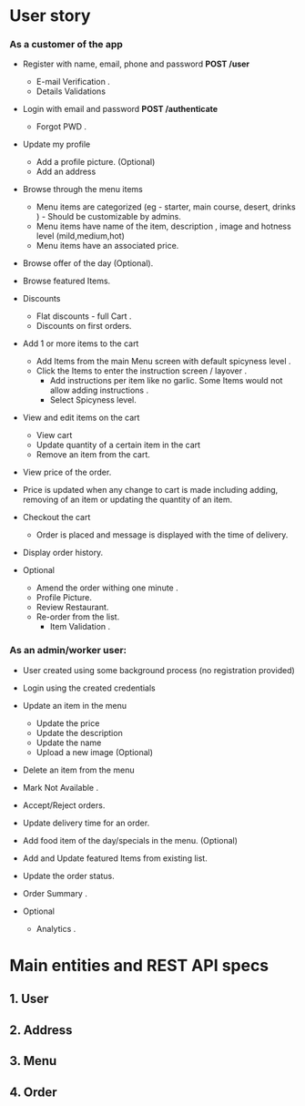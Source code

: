 # User story

### As a customer of the app
- Register with name, email, phone and password <b>POST /user</b>
    - E-mail Verification .
    - Details Validations
- Login with email and password <b>POST /authenticate </b>
    - Forgot PWD .
- Update my profile 
    - Add a profile picture. (Optional)
    - Add an address
- Browse through the menu items
    - Menu items are categorized (eg - starter, main course, desert, drinks ) - Should be customizable by admins.
    - Menu items have name of the item, description , image and hotness level (mild,medium,hot) 
    - Menu items have an associated price.
- Browse offer of the day (Optional).
- Browse featured Items.
- Discounts 
    - Flat discounts - full Cart .
    - Discounts on first orders. 
- Add 1 or more items to the cart
    - Add Items from the main Menu screen with default spicyness level .
    - Click the Items to enter the instruction screen / layover .
        - Add instructions per item like no garlic. Some Items would not allow adding instructions .
        - Select Spicyness level.
- View and edit items on the cart
    - View cart
    - Update quantity of a certain item in the cart
    - Remove an item from the cart.
- View price of the order.
- Price is updated when any change to cart is made including adding, removing of an item or updating the quantity of an item.
- Checkout the cart
    - Order is placed and message is displayed with the time of delivery.
- Display order history.

- Optional 
    - Amend the order withing one minute .
    - Profile Picture.
    - Review Restaurant.
    - Re-order from the list.
        - Item Validation .
    
### As an admin/worker user:

- User created using some background process (no registration provided)
- Login using the created credentials
- Update an item in the menu
    - Update the price
    - Update the description
    - Update the name
    - Upload a new image (Optional)
- Delete an item from the menu
- Mark Not Available .
- Accept/Reject orders.
- Update delivery time for an order.
- Add food item of the day/specials in the menu. (Optional)
- Add and Update featured Items from existing list.
- Update the order status.
- Order Summary . 

- Optional 
    - Analytics .


# Main entities and REST API specs
## 1. User

## 2. Address

## 3. Menu

## 4. Order
